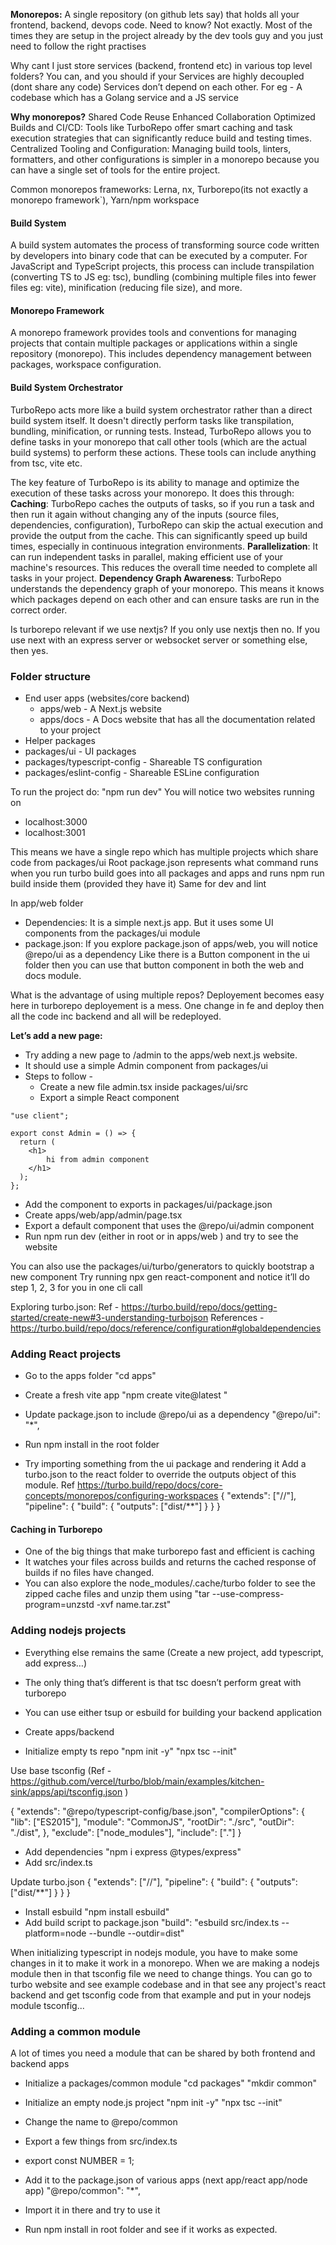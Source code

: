 **Monorepos:**
A single repository (on github lets say) that holds all your frontend, backend, devops code.
Need to know?
Not exactly. Most of the times they are setup in the project already by the dev tools guy and you just need to follow the right practises

Why cant I just store services (backend, frontend etc) in various top level folders?
You can, and you should if your
Services are highly decoupled (dont share any code)
Services don’t depend on each other.
For eg - A codebase which has a Golang service and a JS service


**Why monorepos?**
Shared Code Reuse
Enhanced Collaboration
Optimized Builds and CI/CD: Tools like TurboRepo offer smart caching and task execution strategies that can significantly reduce build and testing times.
Centralized Tooling and Configuration: Managing build tools, linters, formatters, and other configurations is simpler in a monorepo because you can have a single set of tools for the entire project. 

Common monorepos frameworks: Lerna, nx, Turborepo(its not exactly a monorepo framework`), Yarn/npm workspace


#### Build System
A build system automates the process of transforming source code written by developers into binary code that can be executed by a computer. For JavaScript and TypeScript projects, this process can include transpilation (converting TS to JS eg: tsc), bundling (combining multiple files into fewer files eg: vite), minification (reducing file size), and more.

#### Monorepo Framework
A monorepo framework provides tools and conventions for managing projects that contain multiple packages or applications within a single repository (monorepo). This includes dependency management between packages, workspace configuration.

#### Build System Orchestrator
TurboRepo acts more like a build system orchestrator rather than a direct build system itself. It doesn't directly perform tasks like transpilation, bundling, minification, or running tests. Instead, TurboRepo allows you to define tasks in your monorepo that call other tools (which are the actual build systems) to perform these actions. 
These tools can include anything from tsc, vite etc. 

The key feature of TurboRepo is its ability to manage and optimize the execution of these tasks across your monorepo. It does this through:
**Caching**: TurboRepo caches the outputs of tasks, so if you run a task and then run it again without changing any of the inputs (source files, dependencies, configuration), TurboRepo can skip the actual execution and provide the output from the cache. This can significantly speed up build times, especially in continuous integration environments.
**Parallelization**: It can run independent tasks in parallel, making efficient use of your machine's resources. This reduces the overall time needed to complete all tasks in your project.
**Dependency Graph Awareness**: TurboRepo understands the dependency graph of your monorepo. This means it knows which packages depend on each other and can ensure tasks are run in the correct order.

>
Is turborepo relevant if we use nextjs?
If you only use nextjs then no. If you use next with an express server or websocket server or something else, then yes.
>

### Folder structure
- End user apps (websites/core backend)
    - apps/web - A Next.js website
    - apps/docs - A Docs website that has all the documentation related to your project
- Helper packages
- packages/ui - UI packages 
- packages/typescript-config - Shareable TS configuration
- packages/eslint-config - Shareable ESLine configuration 


To run the project do: "npm run dev"
You will notice two websites running on 
- localhost:3000
- localhost:3001

This means we have a single repo which has multiple projects which share code from packages/ui
Root package.json represents what command runs when you run 
turbo build goes into all packages and apps and runs npm run build inside them (provided they have it)
Same for dev and lint

In app/web folder
- Dependencies: It is a simple next.js app. But it uses some UI components from the packages/ui module
- package.json: If you explore package.json of apps/web, you will notice @repo/ui as a dependency
Like there is a Button component in the ui folder then you can use that button component in both the web and docs module.

>
What is the advantage of using multiple repos?
Deployement becomes easy here in turborepo deployement is a mess. One change in fe and deploy then all the code inc backend and all will be redeployed.
>



**Let’s add a new page:**
- Try adding a new page to /admin to the apps/web next.js website.
- It should use a simple Admin component from packages/ui
- Steps to follow - 
    - Create a new file admin.tsx inside packages/ui/src
    - Export a simple React component
```tsx
"use client";

export const Admin = () => {
  return (
    <h1>
        hi from admin component
    </h1>
  );
};
```
- Add the component to exports in packages/ui/package.json
- Create apps/web/app/admin/page.tsx
- Export a default component that uses the  @repo/ui/admin component
- Run npm run dev (either in root or in apps/web ) and try to see the website

>
You can also use the packages/ui/turbo/generators to quickly bootstrap a new component
Try running npx gen react-component and notice it’ll do step 1, 2, 3 for you in one cli call
>

Exploring turbo.json:
Ref - https://turbo.build/repo/docs/getting-started/create-new#3-understanding-turbojson
References - https://turbo.build/repo/docs/reference/configuration#globaldependencies



### Adding React projects
- Go to the apps folder
"cd apps"
- Create a fresh vite app
"npm create vite@latest "
- Update package.json to include @repo/ui as a dependency
"@repo/ui": "*",
- Run npm install in the root folder

- Try importing something from the ui package and rendering it
Add a turbo.json to the react folder to override the outputs object of this module. 
Ref https://turbo.build/repo/docs/core-concepts/monorepos/configuring-workspaces
{
  "extends": ["//"],
  "pipeline": {
    "build": {
      "outputs": ["dist/**"]
    }
  }
}

#### Caching in Turborepo
- One of the big things that make turborepo fast and efficient is caching
- It watches your files across builds and returns the cached response of builds if no files have changed.
- You can also explore the node_modules/.cache/turbo folder to see the zipped cache files and unzip them using
"tar --use-compress-program=unzstd -xvf name.tar.zst"


### Adding nodejs projects
- Everything else remains the same (Create a new project, add typescript, add express…)
- The only thing that’s different is that tsc doesn’t perform great with turborepo
- You can use either tsup or esbuild for building your backend application
 
- Create apps/backend
- Initialize empty ts repo
"npm init -y"
"npx tsc --init"

Use base tsconfig  (Ref - https://github.com/vercel/turbo/blob/main/examples/kitchen-sink/apps/api/tsconfig.json )

{
  "extends": "@repo/typescript-config/base.json",
  "compilerOptions": {
    "lib": ["ES2015"],
    "module": "CommonJS",
    "rootDir": "./src",
    "outDir": "./dist",
  },
  "exclude": ["node_modules"],
  "include": ["."]
}

- Add dependencies
"npm i express @types/express"
- Add src/index.ts

Update turbo.json
{
  "extends": ["//"],
  "pipeline": {
    "build": {
      "outputs": ["dist/**"]
    }
  }
}

- Install esbuild
"npm install esbuild"
- Add build script to package.json
"build": "esbuild src/index.ts --platform=node --bundle --outdir=dist"
 
When initializing typescript in nodejs module, you have to make some changes in it to make it work in a monorepo.
When we are making a nodejs module then in that tsconfig file we need to change things. You can go to turbo website and see example codebase and in that see any project's react backend and get tsconfig code from that example and put in your nodejs module tsconfig...


### Adding a common module
A lot of times you need a module that can be shared by both frontend and backend apps

- Initialize a packages/common module
"cd packages"
"mkdir common"
- Initialize an empty node.js project
"npm init -y"
"npx tsc --init"
- Change the name to @repo/common
- Export a few things from src/index.ts
- export const NUMBER = 1;
- Add it to the package.json of various apps (next app/react app/node app)
"@repo/common": "*",

- Import it in there and try to use it
- Run npm install in root folder and see if it works as expected.